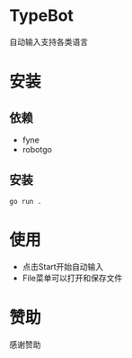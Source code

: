 # TypeBot
自动输入支持各类语言

# 安装
## 依赖
+ fyne
+ robotgo

## 安装
`go run .`

# 使用
+ 点击Start开始自动输入
+ File菜单可以打开和保存文件

# 赞助
感谢赞助